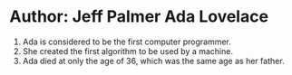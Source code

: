# Author: Jeff Palmer Ada Lovelace
1. Ada is considered to be the first computer programmer.
2. She created the first algorithm to be used by a machine.
3. Ada died at only the age of 36, which was the same age as her father. 
